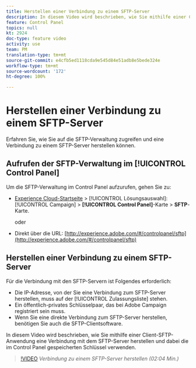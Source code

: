 ```yaml
---
title: Herstellen einer Verbindung zu einem SFTP-Server
description: In diesem Video wird beschrieben, wie Sie mithilfe einer Client-SFTP-Anwendung eine Verbindung mit dem SFTP-Server herstellen und dabei die im Control Panel gespeicherten Schlüssel verwenden.
feature: Control Panel
topics: null
kt: 2924
doc-type: feature video
activity: use
team: PM
translation-type: tm+mt
source-git-commit: e4cfb5ed1118cda9e545d84e51adb8e5bede324e
workflow-type: tm+mt
source-wordcount: '172'
ht-degree: 100%

---
```



# Herstellen einer Verbindung zu einem SFTP-Server

Erfahren Sie, wie Sie auf die SFTP-Verwaltung zugreifen und eine Verbindung zu einem SFTP-Server herstellen können.

## Aufrufen der SFTP-Verwaltung im [!UICONTROL Control Panel]

Um die SFTP-Verwaltung im Control Panel aufzurufen, gehen Sie zu:

* [Experience Cloud-Startseite](https://experience.adobe.com/#/home) > [!UICONTROL Lösungsauswahl]: [!UICONTROL Campaign] > **[!UICONTROL Control Panel]**-Karte > **SFTP**-Karte.

   oder
* Direkt über die URL: [http://experience.adobe.com/#/controlpanel/sftp](http://experience.adobe.com/#/controlpanel/sftp)

## Herstellen einer Verbindung zu einem SFTP-Server

Für die Verbindung mit den SFTP-Servern ist Folgendes erforderlich:

* Die IP-Adresse, von der Sie eine Verbindung zum SFTP-Server herstellen, muss auf der [!UICONTROL Zulassungsliste] stehen.
* Ein öffentlich-privates Schlüsselpaar, das bei Adobe Campaign registriert sein muss.
* Wenn Sie eine direkte Verbindung zum SFTP-Server herstellen, benötigen Sie auch die SFTP-Clientsoftware.

In diesem Video wird beschrieben, wie Sie mithilfe einer Client-SFTP-Anwendung eine Verbindung mit dem SFTP-Server herstellen und dabei die im Control Panel gespeicherten Schlüssel verwenden.

>[!VIDEO](https://video.tv.adobe.com/v/27263?quality=12)
*Verbindung zu einem SFTP-Server herstellen (02:04 Min.)*
